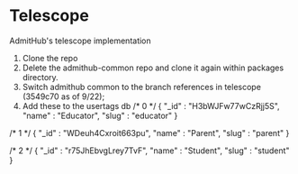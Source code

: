 # Telescope
AdmitHub's telescope implementation

1. Clone the repo
2. Delete the admithub-common repo and clone it again within packages directory. 
3. Switch admithub common to the branch references in telescope (3549c70 as of 9/22);
4. Add these to the usertags db
/* 0 */
{
    "_id" : "H3bWJFw77wCzRjj5S",
    "name" : "Educator",
    "slug" : "educator"
}

/* 1 */
{
    "_id" : "WDeuh4Cxroit663pu",
    "name" : "Parent",
    "slug" : "parent"
}

/* 2 */
{
    "_id" : "r75JhEbvgLrey7TvF",
    "name" : "Student",
    "slug" : "student"
}
